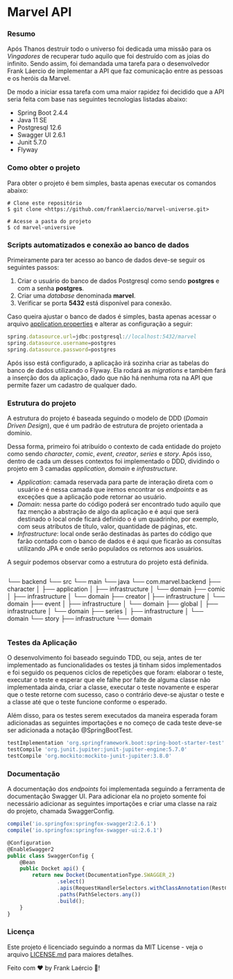 # Marvel API

### Resumo

Após Thanos destruir todo o universo foi dedicada uma missão para os *Vingadores* de recuperar tudo aquilo que foi destruído com as joias do infinito. Sendo assim, foi demandada uma tarefa para o desenvolvedor Frank Láercio de implementar a API que faz comunicação entre as pessoas e os heróis da Marvel. 

De modo a iniciar essa tarefa com uma maior rapidez foi decidido que a API seria feita com base nas seguintes tecnologias listadas abaixo:

- Spring Boot 2.4.4
- Java 11 SE
- Postgresql 12.6
- Swagger UI 2.6.1
- Junit 5.7.0
- Flyway

### Como obter o projeto

Para obter o projeto é bem simples, basta apenas executar os comandos abaixo:

```
# Clone este repositório
$ git clone <https://github.com/franklaercio/marvel-universe.git>

# Acesse a pasta do projeto
$ cd marvel-universive

```

### Scripts automatizados e conexão ao banco de dados

Primeiramente para ter acesso ao banco de dados deve-se seguir os seguintes passos:

1. Criar o usuário do banco de dados Postgresql como sendo **postgres** e com a senha **postgres**.
2. Criar uma *database* denominada **marvel**.
3. Verificar se porta **5432** está disponível para conexão.

Caso queira ajustar o banco de dados é simples, basta apenas acessar o arquivo [application.properties](http://application.properties) e alterar as configuração a seguir:

```jsx
spring.datasource.url=jdbc:postgresql://localhost:5432/marvel
spring.datasource.username=postgres
spring.datasource.password=postgres
```

Após isso está configurado, a aplicação irá sozinha criar as tabelas do banco de dados utilizando o Flyway. Ela rodará as *migrations* e também fará a inserção dos da aplicação, dado que não há nenhuma rota na API que permite fazer um cadastro de qualquer dado.

### Estrutura do projeto

A estrutura do projeto é baseada seguindo o modelo de DDD (*Domain Driven Design*), que é um padrão de estrutura de projeto orientada a domínio.

Dessa forma, primeiro foi atribuído o contexto de cada entidade do projeto como sendo *character*, *comic*, *event*, *creator*, *series* e *story*. Após isso, dentro de cada um desses contextos foi implementado o DDD, dividindo o projeto em 3 camadas *application*, *domain* e *infrastructure*. 

- *Application*: camada reservada para parte de interação direta com o usuário e é nessa camada que iremos encontrar os *endpoints* e as exceções que a aplicação pode retornar ao usuário.
- *Domain*: nessa parte do código poderá ser encontrado tudo aquilo que faz menção a abstração de algo da aplicação e é aqui que será destinado o local onde ficará definido o é um quadrinho, por exemplo, com seus atributos de título, valor, quantidade de páginas, etc.
- *Infrastructure*: local onde serão destinadas às partes do código que farão contado com o banco de dados e é aqui que ficarão as consultas utilizando JPA e onde serão populados os retornos aos usuários.

A seguir podemos observar como a estrutura do projeto está definida.

```
```
└── backend
    └── src
				└── main
						└── java
								└── com.marvel.backend
										├── character
						        │   ├── application
						        │   ├── infrastructure
						        │   └── domain
						        ├── comic
						        │   ├── infrastructure
						        │   └── domain
						        ├── creator
										|		├── infrastructure
						        │   └── domain
						        ├── event
						        │   ├── infrastructure
						        │   └── domain
										├── global
						        │   ├── infrastructure
						        │   └── domain
										├── series
						        │   ├── infrastructure
						        │   └── domain
						        └── story
						            ├── infrastructure
						            └── domain
	        
```
```

### Testes da Aplicação

O desenvolvimento foi baseado seguindo TDD, ou seja, antes de ter implementado as funcionalidades os testes já tinham sidos implementados e foi seguido os pequenos ciclos de repetições que foram: elaborar o teste, executar o teste e esperar que ele falhe por falte de alguma classe não implementada ainda, criar a classe, executar o teste novamente e esperar que o teste retorne com sucesso, caso o contrário deve-se ajustar o teste e a classe até que o teste funcione conforme o esperado.

Além disso, para os testes serem executados da maneira esperada foram adicionadas as seguintes importações e no começo de cada teste deve-se ser adicionada a notação @SpringBootTest.

```jsx
testImplementation 'org.springframework.boot:spring-boot-starter-test'
testCompile 'org.junit.jupiter:junit-jupiter-engine:5.7.0'
testCompile 'org.mockito:mockito-junit-jupiter:3.8.0'
```

### Documentação

A documentação dos *endpoints* foi implementada seguindo a ferramenta de documentação Swagger UI. Para adicionar ela no projeto somente foi necessário adicionar as seguintes importações e criar uma classe na raiz do projeto, chamada SwaggerConfig.

```jsx
compile('io.springfox:springfox-swagger2:2.6.1')
compile('io.springfox:springfox-swagger-ui:2.6.1')
```

```jsx
@Configuration
@EnableSwagger2
public class SwaggerConfig {
    @Bean
    public Docket api() {
        return new Docket(DocumentationType.SWAGGER_2)
                .select()
                .apis(RequestHandlerSelectors.withClassAnnotation(RestController.class))
                .paths(PathSelectors.any())
                .build();
    }
}
```

### Licença

Este projeto é licenciado seguindo a normas da MIT License - veja o arquivo [LICENSE.md](http://license.md) para maiores detalhes.

Feito com :hearts: by Frank Laércio :wave:!
